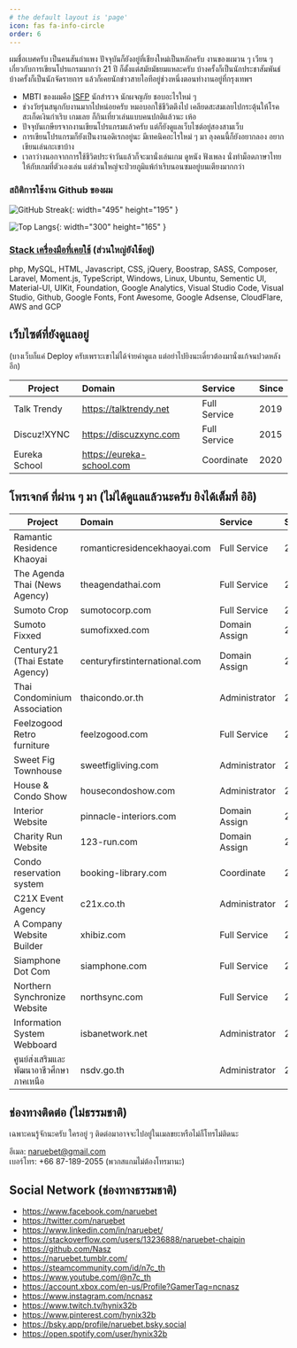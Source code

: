 ```yaml
---
# the default layout is 'page'
icon: fas fa-info-circle
order: 6
---
```


ผมชื่อเบศครับ เป็นคนสันกำแพง ปัจจุบันก็ยังอยู่ที่เชียงใหม่เป็นหลักครับ งานของผมวน ๆ เวียน ๆ เกี่ยวกับการเขียนโปรแกรมมากว่า 21 ปี
ก็ตั้งแต่สมัยมัธยมแหละครับ บ้างครั้งก็เป็นนักประชาสัมพันธ์ บ้างครั้งก็เป็นนักจัดรายการ แล้วก็เคยนักข่าวสายไอทีอยู่ช่วงหนึ่งตอนทำงานอยู่ที่กรุงเทพฯ

- MBTI ของผมคือ [ISFP](https://www.16personalities.com/isfp-personality) นักสำรวจ นักผจญภัย ชอบอะไรใหม่ ๆ
- ช่วงวัยรุ่นสนุกกับงานมากไปหน่อยครับ หมอบอกใช้ชีวิตตึงไป เคลียดสะสมเลยไปกระตุ้นให้โรคสะเก็ดเงินกำเริบ เกมเลย ก็กินเที่ยวเล่นแบบคนปกติแล้วนะ เห้อ
- ปัจจุบันเกษียรจากงานเขียนโปรแกรมแล้วครับ แต่ก็ยังดูแลเว็บไซต์อยู่สองสามเว็บ
- การเขียนโปรแกรมก็ยังเป็นงานอดิเรกอยู่นะ มีเทคนิคอะไรใหม่ ๆ มา ลุงคนนี้ก็ยังอยากลอง อยากเขียนเล่นกะเขาบ้าง
- เวลาว่างนอกจากการใช้ชีวิตประจำวันแล้วก็จะมานั่งเล่นเกม ดูหนัง ฟังเพลง นั่งทำม็อดภาษาไทยให้กับเกมที่ตัวเองเล่น แต่ส่วนใหญ่จะป่วยภูมิแพ้กำเริบนอนซมอยู่บนเตียงมากกว่า

### สถิติการใช้งาน Github ของผม

![GitHub Streak](https://streak-stats.demolab.com?user=Nasz&theme=dark){: width="495" height="195" }

![Top Langs](https://github-readme-stats.vercel.app/api/top-langs/?username=Nasz&layout=compact&theme=vision-friendly-dark){: width="300" height="165" }

### [Stack เครื่องมือที่เคยใช้](https://stackshare.io/naruebet/my-stack#stack) (ส่วนใหญ่ยังใช้อยู่)

php, MySQL, HTML, Javascript, CSS, jQuery, Boostrap, SASS, Composer, Laravel, Moment.js, TypeScript, Windows, Linux, Ubuntu, Sementic UI, Material-UI, UIKit, Foundation, Google Analytics, Visual Studio Code, Visual Studio, Github, Google Fonts, Font Awesome, Google Adsense, CloudFlare, AWS and GCP

## เว็บไซต์ที่ยังดูแลอยู่

(บางเว็บก็แค่ Deploy ครับเพราะเขาไม่ได้จ่ายค่าดูแล แต่อย่าไปยิงนะเดี่ยวต้องมานั่งแก้จนปวดหลังอีก)

| Project       | Domain                      | Service      | Since |
| ------------- | :-------------------------- | :----------- | :---- |
| Talk Trendy   | <https://talktrendy.net>    | Full Service | 2019  |
| Discuz!XYNC   | <https://discuzxync.com>    | Full Service | 2015  |
| Eureka School | <https://eureka-school.com> | Coordinate   | 2020  |

## โพรเจกต์ ที่ผ่าน ๆ มา (ไม่ได้ดูแลแล้วนะครับ ยิงได้เต็มที่ อิอิ)

| Project                                 | Domain                        | Service       | Since | Until |
| --------------------------------------- | :---------------------------- | :------------ | :---- | :---- |
| Ramantic Residence Khaoyai              | romanticresidencekhaoyai.com  | Full Service  | 2021  | 2022  |
| The Agenda Thai (News Agency)           | theagendathai.com             | Full Service  | 2020  | 2021  |
| Sumoto Crop                             | sumotocorp.com                | Full Service  | 2020  | 2021  |
| Sumoto Fixxed                           | sumofixxed.com                | Domain Assign | 2020  | 2020  |
| Century21 (Thai Estate Agency)          | centuryfirstinternational.com | Domain Assign | 2020  | 2021  |
| Thai Condominium Association            | thaicondo.or.th               | Administrator | 2020  | 2021  |
| Feelzogood Retro furniture              | feelzogood.com                | Full Service  | 2020  | 2021  |
| Sweet Fig Townhouse                     | sweetfigliving.com            | Administrator | 2020  | 2021  |
| House & Condo Show                      | housecondoshow.com            | Administrator | 2020  | 2022  |
| Interior Website                        | pinnacle-interiors.com        | Domain Assign | 2020  | 2020  |
| Charity Run Website                     | 123-run.com                   | Domain Assign | 2020  | 2020  |
| Condo reservation system                | booking-library.com           | Coordinate    | 2020  | 2020  |
| C21X Event Agency                       | c21x.co.th                    | Administrator | 2019  | 2021  |
| A Company Website Builder               | xhibiz.com                    | Full Service  | 2019  | 2021  |
| Siamphone Dot Com                       | siamphone.com                 | Full Service  | 2008  | 2019  |
| Northern Synchronize Website            | northsync.com                 | Full Service  | 2008  | 2011  |
| Information System Webboard             | isbanetwork.net               | Administrator | 2007  | 2009  |
| ศูนย์ส่งเสริมและพัฒนาอาชีวศึกษาภาคเหนือ | nsdv.go.th                    | Administrator | 2006  | 2007  |

## ช่องทางติดต่อ (ไม่ธรรมชาติ)

เฉพาะคนรู้จักนะครับ ใครอยู่ ๆ ติดต่อมาอาจจะไปอยู่ในเมลขยะหรือไม่ก็โทรไม่ติดนะ

อีเมล: naruebet@gmail.com <br />
เบอร์โทร: +66 87-189-2055 (พวกสแกมไม่ต้องโทรมานะ)

## Social Network (ช่องทางธรรมชาติ)

- <https://www.facebook.com/naruebet>
- <https://twitter.com/naruebet>
- <https://www.linkedin.com/in/naruebet/>
- <https://stackoverflow.com/users/13236888/naruebet-chaipin>
- <https://github.com/Nasz>
- <https://naruebet.tumblr.com/>
- <https://steamcommunity.com/id/n7c_th>
- <https://www.youtube.com/@n7c_th>
- <https://account.xbox.com/en-us/Profile?GamerTag=ncnasz>
- <https://www.instagram.com/ncnasz>
- <https://www.twitch.tv/hynix32b>
- <https://www.pinterest.com/hynix32b>
- <https://bsky.app/profile/naruebet.bsky.social>
- <https://open.spotify.com/user/hynix32b>
